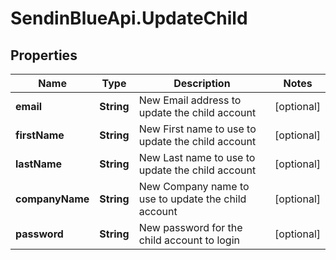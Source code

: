 # SendinBlueApi.UpdateChild

## Properties
Name | Type | Description | Notes
------------ | ------------- | ------------- | -------------
**email** | **String** | New Email address to update the child account | [optional] 
**firstName** | **String** | New First name to use to update the child account | [optional] 
**lastName** | **String** | New Last name to use to update the child account | [optional] 
**companyName** | **String** | New Company name to use to update the child account | [optional] 
**password** | **String** | New password for the child account to login | [optional] 


